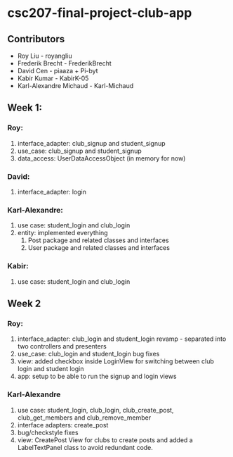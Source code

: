 # csc207-final-project-club-app

## Contributors

- Roy Liu - royangliu 
- Frederik Brecht - FrederikBrecht 
- David Cen - piaaza + Pi-byt 
- Kabir Kumar - KabirK-05 
- Karl-Alexandre Michaud - Karl-Michaud 

## Week 1: 

### Roy: 

1) interface_adapter: club_signup and student_signup
2) use_case: club_signup and student_signup
3) data_access: UserDataAccessObject (in memory for now)
   
### David: 

1) interface_adapter: login
   
### Karl-Alexandre: 
1) use case: student_login and club_login
2) entity: implemented everything
    1) Post package and related classes and interfaces
    2) User package and related classes and interfaces
  
### Kabir: 
1) use case: student_login and club_login


## Week 2

### Roy:

1) interface_adapter: club_login and student_login revamp - separated into two controllers and presenters
2) use_case: club_login and student_login bug fixes
3) view: added checkbox inside LoginView for switching between club login and student login
4) app: setup to be able to run the signup and login views

### Karl-Alexandre

1) use case: student_login, club_login, club_create_post, club_get_members and club_remove_member
2) interface adapters: create_post
3) bug/checkstyle fixes
4) view: CreatePost View for clubs to create posts and added a LabelTextPanel class to avoid redundant code.
